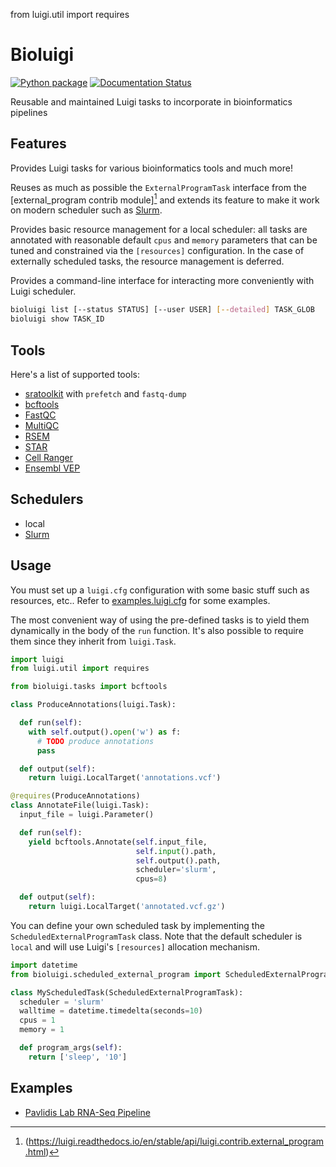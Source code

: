 from luigi.util import requires

# Bioluigi

[![Python package](https://github.com/PavlidisLab/bioluigi/actions/workflows/ci.yml/badge.svg?branch=master)](https://github.com/PavlidisLab/bioluigi/actions/workflows/ci.yml)
[![Documentation Status](https://readthedocs.org/projects/bioluigi/badge/?version=latest)](https://bioluigi.readthedocs.io/en/latest/?badge=latest)

Reusable and maintained Luigi tasks to incorporate in bioinformatics pipelines

## Features

Provides Luigi tasks for various bioinformatics tools and much more!

Reuses as much as possible the `ExternalProgramTask` interface from the [external_program contrib module][^1]
and extends its feature to make it work on modern scheduler such as [Slurm](https://slurm.schedmd.com/).

[^1]: (https://luigi.readthedocs.io/en/stable/api/luigi.contrib.external_program.html)

Provides basic resource management for a local scheduler: all tasks are annotated with reasonable default `cpus` and
`memory` parameters that can be tuned and constrained via the `[resources]` configuration. In the case of externally
scheduled tasks, the resource management is deferred.

Provides a command-line interface for interacting more conveniently with Luigi scheduler.

```bash
bioluigi list [--status STATUS] [--user USER] [--detailed] TASK_GLOB
bioluigi show TASK_ID
```

## Tools

Here's a list of supported tools:

- [sratoolkit](https://ncbi.github.io/sra-tools/) with `prefetch` and `fastq-dump`
- [bcftools](http://www.htslib.org/doc/bcftools.html)
- [FastQC](https://www.bioinformatics.babraham.ac.uk/projects/fastqc/)
- [MultiQC](https://multiqc.info/)
- [RSEM](https://deweylab.github.io/RSEM/)
- [STAR](https://github.com/alexdobin/STAR)
- [Cell Ranger](https://www.10xgenomics.com/support/software/cell-ranger/latest)
- [Ensembl VEP](https://www.ensembl.org/vep)

## Schedulers

- local
- [Slurm](https://slurm.schedmd.com/)

## Usage

You must set up a `luigi.cfg` configuration with some basic stuff such as resources, etc.. Refer
to [examples.luigi.cfg](example.luigi.cfg) for some examples.

The most convenient way of using the pre-defined tasks is to yield them dynamically in the body of the `run` function.
It's also possible to require them since they inherit from `luigi.Task`.

```python
import luigi
from luigi.util import requires

from bioluigi.tasks import bcftools

class ProduceAnnotations(luigi.Task):

  def run(self):
    with self.output().open('w') as f:
      # TODO produce annotations
      pass

  def output(self):
    return luigi.LocalTarget('annotations.vcf')

@requires(ProduceAnnotations)
class AnnotateFile(luigi.Task):
  input_file = luigi.Parameter()

  def run(self):
    yield bcftools.Annotate(self.input_file,
                            self.input().path,
                            self.output().path,
                            scheduler='slurm',
                            cpus=8)

  def output(self):
    return luigi.LocalTarget('annotated.vcf.gz')
```

You can define your own scheduled task by implementing the `ScheduledExternalProgramTask` class. Note that the default
scheduler is `local` and will use Luigi's `[resources]` allocation mechanism.

```python
import datetime
from bioluigi.scheduled_external_program import ScheduledExternalProgramTask

class MyScheduledTask(ScheduledExternalProgramTask):
  scheduler = 'slurm'
  walltime = datetime.timedelta(seconds=10)
  cpus = 1
  memory = 1

  def program_args(self):
    return ['sleep', '10']
```

## Examples

- [Pavlidis Lab RNA-Seq Pipeline](https://github.com/PavlidisLab/rnaseq-pipeline)
